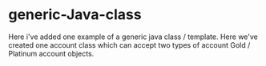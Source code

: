
# generic-Java-class

Here i've added one example of a generic java class / template. 
Here we've created one account class which can accept two types of account Gold / Platinum account objects.

